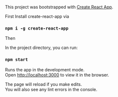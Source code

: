 This project was bootstrapped with [Create React App](https://github.com/facebook/create-react-app).

First Install create-react-app via

### `npm i -g create-react-app`

Then

In the project directory, you can run:

### `npm start`

Runs the app in the development mode.<br>
Open [http://localhost:3000](http://localhost:3000) to view it in the browser.

The page will reload if you make edits.<br>
You will also see any lint errors in the console.

